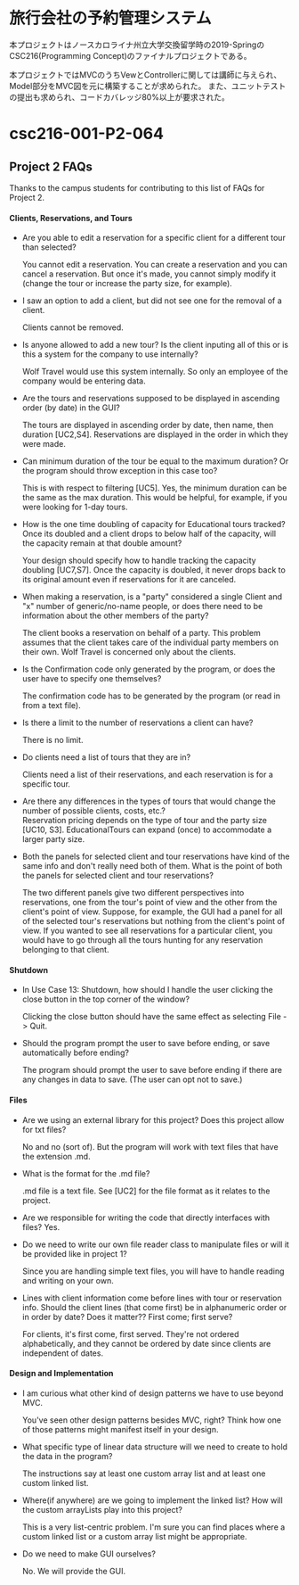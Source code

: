 # 旅行会社の予約管理システム

本プロジェクトはノースカロライナ州立大学交換留学時の2019-SpringのCSC216(Programming Concept)のファイナルプロジェクトである。

本プロジェクトではMVCのうちVewとControllerに関しては講師に与えられ、Model部分をMVC図を元に構築することが求められた。
また、ユニットテストの提出も求められ、コードカバレッジ80%以上が要求された。







# csc216-001-P2-064

## Project 2 FAQs
Thanks to the campus students for contributing to this list of FAQs for Project 2.

#### Clients, Reservations, and Tours

* Are you able to edit a reservation for a specific client for a different tour than selected?  

   You cannot edit a reservation. You can create a reservation and you can cancel a reservation. But once it's made, you cannot simply modify it (change the tour or increase the party size, for example).

* I saw an option to add a client, but did not see one for the removal of a client.

  Clients cannot be removed.

* Is anyone allowed to add a new tour? Is the client inputing all of this or is this a system for the company to use internally?

   Wolf Travel would use this system internally. So only an employee of the company would be entering data.

* Are the tours and reservations supposed to be displayed in ascending order (by date) in the GUI?   

   The tours are displayed in ascending order by date, then name, then duration [UC2,S4]. Reservations are displayed in the order in which they were made.

* Can minimum duration of the tour be equal to the maximum duration? Or the program should throw exception in this case too?

   This is with respect to filtering [UC5]. Yes, the minimum duration can be the same as the max duration. This would be helpful, for example, if you were looking for 1-day tours.

* How is the one time doubling of capacity for Educational tours tracked? Once its doubled and a client drops to below half of the capacity, will the capacity remain at that double amount?

   Your design should specify how to handle tracking the capacity doubling [UC7,S7]. Once the capacity is doubled, it never drops back to its original amount even if reservations for it are canceled.

* When making a reservation, is a "party" considered a single Client and "x" number of generic/no-name people, or does there need to be information about the other members of the party?   

   The client books a reservation on behalf of a party. This problem assumes that the client takes care of the individual party members on their own. Wolf Travel is concerned only about the clients.

* Is the Confirmation code only generated by the program, or does the user have to specify one themselves?   

   The confirmation code has to be generated by the program (or read in from a text file).

* Is there a limit to the number of reservations a client can have?

   There is no limit.

* Do clients need a list of tours that they are in?

   Clients need a list of their reservations, and each reservation is for a specific tour.

* Are there any differences in the types of tours that would change the number of possible clients, costs, etc.?   
   Reservation pricing depends on the type of tour and the party size [UC10, S3]. EducationalTours can expand (once) to accommodate a larger party size.

* Both the panels for selected client and tour reservations have kind of the same info and don't really need both of them. What is the point of both the panels for selected client and tour reservations?

   The two different panels give two different perspectives into reservations, one from the tour's point of view and the other from the client's point of view. Suppose, for example, the GUI had a panel for all of the selected tour's reservations but nothing from the client's point of view. If you wanted to see all reservations for a particular client, you would have to go through all the tours hunting for any reservation belonging to that client.

#### Shutdown

* In Use Case 13: Shutdown, how should I handle the user clicking the close button in the top corner of the window?

   Clicking the close button should have the same effect as selecting File -> Quit.

* Should the program prompt the user to save before ending, or save automatically before ending?

   The program should prompt the user to save before ending if there are any changes in data to save. (The user can opt not to save.)

#### Files

* Are we using an external library for this project? Does this project allow for txt files?

   No and no (sort of). But the program will work with text files that have the extension .md.

* What is the format for the .md file?

   .md file is a text file. See [UC2] for the file format as it relates to the project.

* Are we responsible for writing the code that directly interfaces with files?
   Yes.

* Do we need to write our own file reader class to manipulate files or will it be provided like in project 1?

   Since you are handling simple text files, you will have to handle reading and writing on your own.

* Lines with client information come before lines with tour or reservation info. Should the client lines (that come first) be in alphanumeric order or in order by date? Does it matter?? First come; first serve?

   For clients, it's first come, first served. They're not ordered alphabetically, and they cannot be ordered by date since clients are independent of dates.

#### Design and Implementation

* I am curious what other kind of design patterns we have to use beyond MVC.

   You've seen other design patterns besides MVC, right? Think how one of those patterns might manifest itself in your design.

* What specific type of linear data structure will we need to create to hold the data in the program?   

   The instructions say at least one custom array list and at least one custom linked list.

* Where(if anywhere) are we going to implement the linked list? How will the custom arrayLists play into this project?   

   This is a very list-centric problem. I'm sure you can find places where a custom linked list or a custom array list might be appropriate.

* Do we need to make GUI ourselves?

   No. We will provide the GUI.
